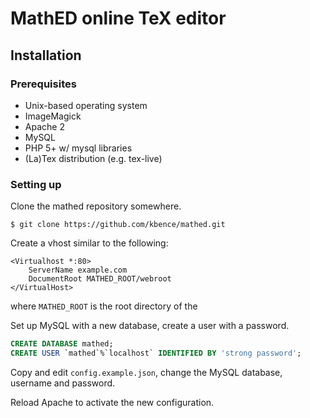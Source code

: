 MathED online TeX editor
========================

Installation
------------

### Prerequisites

* Unix-based operating system
* ImageMagick
* Apache 2
* MySQL
* PHP 5+ w/ mysql libraries
* (La)Tex distribution (e.g. tex-live)

### Setting up

Clone the mathed repository somewhere.

    $ git clone https://github.com/kbence/mathed.git

Create a vhost similar to the following:

    <Virtualhost *:80>
        ServerName example.com
        DocumentRoot MATHED_ROOT/webroot
    </VirtualHost>

where ```MATHED_ROOT``` is the root directory of the

Set up MySQL with a new database, create a user with a password.

```sql
CREATE DATABASE mathed;
CREATE USER `mathed`%`localhost` IDENTIFIED BY 'strong password';
```

Copy and edit ```config.example.json```, change the MySQL database, username and password.

Reload Apache to activate the new configuration.
